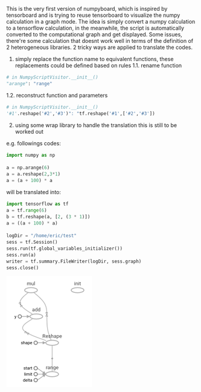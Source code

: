 This is the very first version of numpyboard, which is inspired by tensorboard and is trying to reuse tensorboard to visualize the numpy calculation in a graph mode.
The idea is simply convert a numpy calculation to a tensorflow calculation, in the meanwhile, the script is automatically converted to the computational graph and get displayed.
Some issues, there're some calculation that doesnt work well in terms of the definition of 2 heterogeneous libraries. 2 tricky ways are applied to translate the codes.
1. simply replace the function name to equivalent functions, these replacements could be defined based on rules
1.1. rename function
```python
# in NumpyScriptVisitor.__init__()
"arange": "range"
```
1.2. reconstruct function and parameters
```python
# in NumpyScriptVisitor.__init__()
'#1'.reshape('#2','#3')": "tf.reshape('#1',['#2','#3'])
```
2. using some wrap library to handle the translation
this is still to be worked out

e.g. followings codes:
```python
import numpy as np

a = np.arange(6)
a = a.reshape(2,3*1)
a = (a + 100) * a
```

will be translated into:
```python
import tensorflow as tf
a = tf.range(6)
b = tf.reshape(a, [2, (3 * 1)])
a = ((a + 100) * a)

logDir = "/home/eric/test" 
sess = tf.Session()
sess.run(tf.global_variables_initializer())
sess.run(a)
writer = tf.summary.FileWriter(logDir, sess.graph)
sess.close()
```

![tb-result](img/tb-result.png?raw=true)